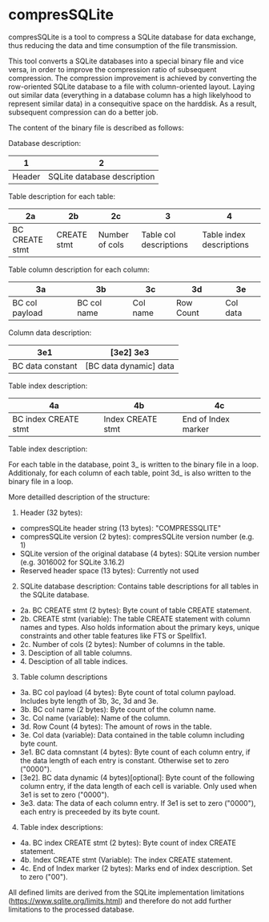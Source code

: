 # compresSQLite
compresSQLite is a tool to compress a SQLite database for data exchange, thus reducing the data and time consumption of the file transmission.

This tool converts a SQLite databases into a special binary file and vice versa, in order to improve the compression ratio of subsequent compression. The compression improvement is achieved by converting the row-oriented SQLite database to a file with column-oriented layout. Laying out similar data (everything in a database column has a high likelyhood to represent similar data) in a consequitive space on the harddisk. As a result, subsequent compression can do a better job.

The content of the binary file is described as follows:

Database description:

| 1      | 2      |
| ------ | ------ |
| Header | SQLite database description |

Table description for each table:

| 2a     | 2b     | 2c     | 3      | 4      |
| ------ | ------ | ------ | ------ | ------ |
| BC CREATE stmt | CREATE stmt | Number of cols | Table col descriptions | Table index descriptions |

Table column description for each column:

| 3a     | 3b     | 3c     | 3d     | 3e     |
| ------ | ------ | ------ | ------ | ------ |
| BC col payload | BC col name | Col name | Row Count | Col data |

Column data description:

| 3e1    | [3e2] 3e3    |
| ------ | ------------ |
| BC data constant | [BC data dynamic] data  |

Table index description:

| 4a     | 4b     | 4c     |
| ------ | ------ | ------ |
| BC index CREATE stmt | Index CREATE stmt | End of Index marker |

Table index description:

For each table in the database, point 3_ is written to the binary file in a loop. Additionaly, for each column of each table, point 3d_ is also written to the binary file in a loop.

More detailled description of the structure:

1. Header (32 bytes):
  * compresSQLite header string (13 bytes): "COMPRESSQLITE"
  * compresSQLite version (2 bytes): compresSQLite version number (e.g. 1)
  * SQLite version of the original database (4 bytes): SQLite version number (e.g. 3016002 for SQLite 3.16.2)
  * Reserved header space (13 bytes): Currently not used
2. SQLite database description: Contains table descriptions for all tables in the SQLite database.
  * 2a.    BC CREATE stmt (2 bytes): Byte count of table CREATE statement.
  * 2b.    CREATE stmt (variable): The table CREATE statement with column names and types. Also holds information about the primary keys, unique constraints and other table features like FTS or Spellfix1.
  * 2c.    Number of cols (2 bytes): Number of columns in the table.
  * 3\.    Desciption of all table columns.
  * 4\.    Desciption of all table indices.
3. Table column descriptions
  * 3a.    BC col payload (4 bytes): Byte count of total column payload. Includes byte length of 3b, 3c, 3d and 3e.
  * 3b.    BC col name (2 bytes): Byte count of the column name.
  * 3c.    Col name (variable): Name of the column.
  * 3d.    Row Count (4 bytes): The amount of rows in the table.
  * 3e.    Col data (variable): Data contained in the table column including byte count.
  * 3e1.   BC data comnstant (4 bytes): Byte count of each column entry, if the data length of each entry is constant. Otherwise set to zero ("0000").
  * [3e2]. BC data dynamic (4 bytes)[optional]: Byte count of the following column entry, if the data length of each cell is variable. Only used when 3e1 is set to zero ("0000").
  * 3e3.   data: The data of each column entry. If 3e1 is set to zero ("0000"), each entry is preceeded by its byte count.
4. Table index descriptions:
  * 4a. BC index CREATE stmt (2 bytes): Byte count of index CREATE statement.
  * 4b. Index CREATE stmt (Variable): The index CREATE statement.
  * 4c. End of Index marker (2 bytes): Marks end of index description. Set to zero ("00").

All defined limits are derived from the SQLite implementation limitations (https://www.sqlite.org/limits.html) and therefore do not add further limitations to the processed database.
